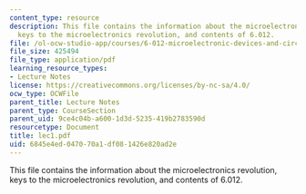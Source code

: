 ```yaml
---
content_type: resource
description: This file contains the information about the microelectronics revolution,
  keys to the microelectronics revolution, and contents of 6.012.
file: /ol-ocw-studio-app/courses/6-012-microelectronic-devices-and-circuits-fall-2005/6845e4ed047070a1df081426e820ad2e_lec1.pdf
file_size: 425494
file_type: application/pdf
learning_resource_types:
- Lecture Notes
license: https://creativecommons.org/licenses/by-nc-sa/4.0/
ocw_type: OCWFile
parent_title: Lecture Notes
parent_type: CourseSection
parent_uid: 9ce4c04b-a600-1d3d-5235-419b2783590d
resourcetype: Document
title: lec1.pdf
uid: 6845e4ed-0470-70a1-df08-1426e820ad2e
---
```

This file contains the information about the microelectronics revolution, keys to the microelectronics revolution, and contents of 6.012.